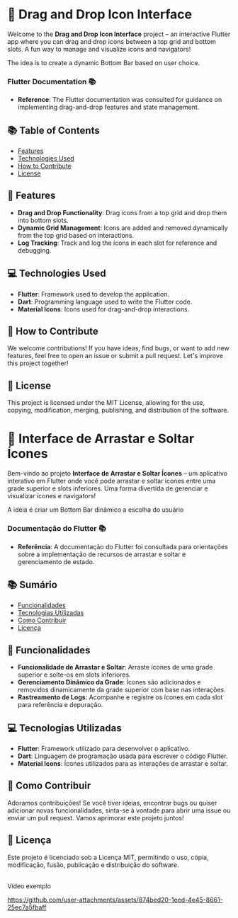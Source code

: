 # 🚀 **Drag and Drop Icon Interface**

Welcome to the **Drag and Drop Icon Interface** project – an interactive Flutter app where you can drag and drop icons between a top grid and bottom slots. A fun way to manage and visualize icons and navigators!

The idea is to create a dynamic Bottom Bar based on user choice.

### **Flutter Documentation** 📚
- **Reference**: The Flutter documentation was consulted for guidance on implementing drag-and-drop features and state management.

## 📚 **Table of Contents**

- [Features](#features)
- [Technologies Used](#technologies-used)
- [How to Contribute](#how-to-contribute)
- [License](#license)

## 🚀 Features

- **Drag and Drop Functionality**: Drag icons from a top grid and drop them into bottom slots.
- **Dynamic Grid Management**: Icons are added and removed dynamically from the top grid based on interactions.
- **Log Tracking**: Track and log the icons in each slot for reference and debugging.

## 💻 Technologies Used

- **Flutter**: Framework used to develop the application.
- **Dart**: Programming language used to write the Flutter code.
- **Material Icons**: Icons used for drag-and-drop interactions.

## 🤝 How to Contribute

We welcome contributions! If you have ideas, find bugs, or want to add new features, feel free to open an issue or submit a pull request. Let's improve this project together!

## 📜 License

This project is licensed under the MIT License, allowing for the use, copying, modification, merging, publishing, and distribution of the software.


# 🚀 **Interface de Arrastar e Soltar Ícones**

Bem-vindo ao projeto **Interface de Arrastar e Soltar Ícones** – um aplicativo interativo em Flutter onde você pode arrastar e soltar ícones entre uma grade superior e slots inferiores. 
Uma forma divertida de gerenciar e visualizar ícones e navigators!

A idéia é criar um Bottom Bar dinâmico a escolha do usuário

### **Documentação do Flutter** 📚
- **Referência**: A documentação do Flutter foi consultada para orientações sobre a implementação de recursos de arrastar e soltar e gerenciamento de estado.

## 📚 **Sumário**

- [Funcionalidades](#funcionalidades)
- [Tecnologias Utilizadas](#tecnologias-utilizadas)
- [Como Contribuir](#como-contribuir)
- [Licença](#licença)

## 🚀 Funcionalidades

- **Funcionalidade de Arrastar e Soltar**: Arraste ícones de uma grade superior e solte-os em slots inferiores.
- **Gerenciamento Dinâmico da Grade**: Ícones são adicionados e removidos dinamicamente da grade superior com base nas interações.
- **Rastreamento de Logs**: Acompanhe e registre os ícones em cada slot para referência e depuração.

## 💻 Tecnologias Utilizadas

- **Flutter**: Framework utilizado para desenvolver o aplicativo.
- **Dart**: Linguagem de programação usada para escrever o código Flutter.
- **Material Icons**: Ícones utilizados para as interações de arrastar e soltar.

## 🤝 Como Contribuir

Adoramos contribuições! Se você tiver ideias, encontrar bugs ou quiser adicionar novas funcionalidades, sinta-se à vontade para abrir uma issue ou enviar um pull request. Vamos aprimorar este projeto juntos!

## 📜 Licença

Este projeto é licenciado sob a Licença MIT, permitindo o uso, cópia, modificação, fusão, publicação e distribuição do software.

<br>
Vídeo exemplo
<br>

https://github.com/user-attachments/assets/874bed20-1eed-4e45-8661-25ec7a5fbaff


